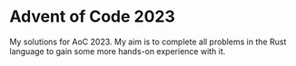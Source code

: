 # Advent of Code 2023

My solutions for AoC 2023. My aim is to complete all problems in the Rust language to gain some more hands-on experience
with it.
